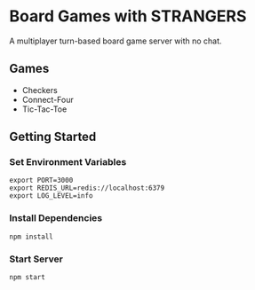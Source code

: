 # Board Games with STRANGERS

A multiplayer turn-based board game server with no chat.

## Games

* Checkers
* Connect-Four
* Tic-Tac-Toe

## Getting Started

### Set Environment Variables

```
export PORT=3000
export REDIS_URL=redis://localhost:6379
export LOG_LEVEL=info
```

### Install Dependencies
```
npm install
```

### Start Server
```
npm start
```
